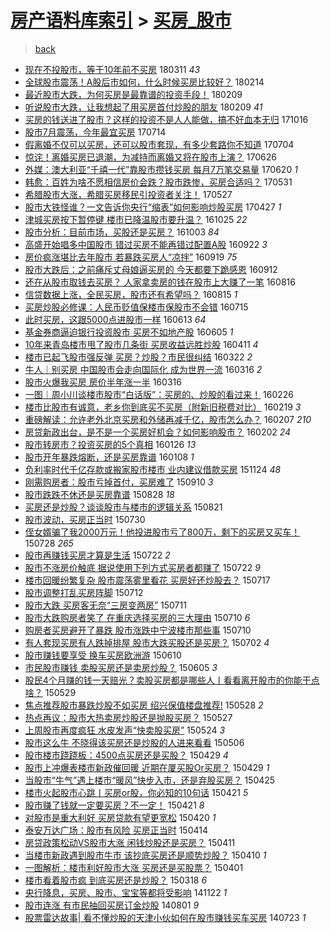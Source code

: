 [房产语料库索引](../../README.md)  > [买房_股市](买房_股市.md)
====
> [back](../README.md)

- [现在不投股市，等于10年前不买房](http://jkwz.applinzi.com/ittc/7079338529845150726.html#%E7%8E%B0%E5%9C%A8%E4%B8%8D%E6%8A%95%E8%82%A1%E5%B8%82%EF%BC%8C%E7%AD%89%E4%BA%8E10%E5%B9%B4%E5%89%8D%E4%B8%8D%E4%B9%B0%E6%88%BF) 180311 *43* 
- [全球股市震荡！A股后市如何，什么时候买房比较好？](http://jkwz.applinzi.com/ittc/7069195537171874822.html#%E5%85%A8%E7%90%83%E8%82%A1%E5%B8%82%E9%9C%87%E8%8D%A1%EF%BC%81A%E8%82%A1%E5%90%8E%E5%B8%82%E5%A6%82%E4%BD%95%EF%BC%8C%E4%BB%80%E4%B9%88%E6%97%B6%E5%80%99%E4%B9%B0%E6%88%BF%E6%AF%94%E8%BE%83%E5%A5%BD%EF%BC%9F) 180214  
- [最近股市大跌，为何买房是最靠谱的投资手段！](http://jkwz.applinzi.com/ittc/7068196854234088464.html#%E6%9C%80%E8%BF%91%E8%82%A1%E5%B8%82%E5%A4%A7%E8%B7%8C%EF%BC%8C%E4%B8%BA%E4%BD%95%E4%B9%B0%E6%88%BF%E6%98%AF%E6%9C%80%E9%9D%A0%E8%B0%B1%E7%9A%84%E6%8A%95%E8%B5%84%E6%89%8B%E6%AE%B5%EF%BC%81) 180209  
- [听说股市大跌，让我想起了用买房首付炒股的朋友](http://jkwz.applinzi.com/ittc/7068134711811900423.html#%E5%90%AC%E8%AF%B4%E8%82%A1%E5%B8%82%E5%A4%A7%E8%B7%8C%EF%BC%8C%E8%AE%A9%E6%88%91%E6%83%B3%E8%B5%B7%E4%BA%86%E7%94%A8%E4%B9%B0%E6%88%BF%E9%A6%96%E4%BB%98%E7%82%92%E8%82%A1%E7%9A%84%E6%9C%8B%E5%8F%8B) 180209 *41* 
- [买房的钱送进了股市？这样的投资不是人人能做，搞不好血本无归](http://jkwz.applinzi.com/ittc/7024970884635427857.html#%E4%B9%B0%E6%88%BF%E7%9A%84%E9%92%B1%E9%80%81%E8%BF%9B%E4%BA%86%E8%82%A1%E5%B8%82%EF%BC%9F%E8%BF%99%E6%A0%B7%E7%9A%84%E6%8A%95%E8%B5%84%E4%B8%8D%E6%98%AF%E4%BA%BA%E4%BA%BA%E8%83%BD%E5%81%9A%EF%BC%8C%E6%90%9E%E4%B8%8D%E5%A5%BD%E8%A1%80%E6%9C%AC%E6%97%A0%E5%BD%92) 171016  
- [股市7月震荡，今年最宜买房](http://jkwz.applinzi.com/ittc/6989810688909116432.html#%E8%82%A1%E5%B8%827%E6%9C%88%E9%9C%87%E8%8D%A1%EF%BC%8C%E4%BB%8A%E5%B9%B4%E6%9C%80%E5%AE%9C%E4%B9%B0%E6%88%BF) 170714  
- [假离婚不仅可以买房，还可以股市套现，有多少套路你不知道](http://jkwz.applinzi.com/ittc/6986384159470519301.html#%E5%81%87%E7%A6%BB%E5%A9%9A%E4%B8%8D%E4%BB%85%E5%8F%AF%E4%BB%A5%E4%B9%B0%E6%88%BF%EF%BC%8C%E8%BF%98%E5%8F%AF%E4%BB%A5%E8%82%A1%E5%B8%82%E5%A5%97%E7%8E%B0%EF%BC%8C%E6%9C%89%E5%A4%9A%E5%B0%91%E5%A5%97%E8%B7%AF%E4%BD%A0%E4%B8%8D%E7%9F%A5%E9%81%93) 170704  
- [惊诧！离婚买房已退潮，为减持而离婚又将在股市上演？](http://jkwz.applinzi.com/ittc/6983573102020527108.html#%E6%83%8A%E8%AF%A7%EF%BC%81%E7%A6%BB%E5%A9%9A%E4%B9%B0%E6%88%BF%E5%B7%B2%E9%80%80%E6%BD%AE%EF%BC%8C%E4%B8%BA%E5%87%8F%E6%8C%81%E8%80%8C%E7%A6%BB%E5%A9%9A%E5%8F%88%E5%B0%86%E5%9C%A8%E8%82%A1%E5%B8%82%E4%B8%8A%E6%BC%94%EF%BC%9F) 170626  
- [外媒：澳大利亚“千禧一代”靠股市攒钱买房 每月7万笔交易量](http://jkwz.applinzi.com/ittc/6981199995385414661.html#%E5%A4%96%E5%AA%92%EF%BC%9A%E6%BE%B3%E5%A4%A7%E5%88%A9%E4%BA%9A%E2%80%9C%E5%8D%83%E7%A6%A7%E4%B8%80%E4%BB%A3%E2%80%9D%E9%9D%A0%E8%82%A1%E5%B8%82%E6%94%92%E9%92%B1%E4%B9%B0%E6%88%BF+%E6%AF%8F%E6%9C%887%E4%B8%87%E7%AC%94%E4%BA%A4%E6%98%93%E9%87%8F) 170620 *1* 
- [韩愈：百姓为啥不愿相信房价会跌？股市跌惨，买房合适吗？](http://jkwz.applinzi.com/ittc/6973751505432609796.html#%E9%9F%A9%E6%84%88%EF%BC%9A%E7%99%BE%E5%A7%93%E4%B8%BA%E5%95%A5%E4%B8%8D%E6%84%BF%E7%9B%B8%E4%BF%A1%E6%88%BF%E4%BB%B7%E4%BC%9A%E8%B7%8C%EF%BC%9F%E8%82%A1%E5%B8%82%E8%B7%8C%E6%83%A8%EF%BC%8C%E4%B9%B0%E6%88%BF%E5%90%88%E9%80%82%E5%90%97%EF%BC%9F) 170531  
- [希腊股市大涨，希腊买房移民引投资者关注！](http://jkwz.applinzi.com/ittc/6972336195710223364.html#%E5%B8%8C%E8%85%8A%E8%82%A1%E5%B8%82%E5%A4%A7%E6%B6%A8%EF%BC%8C%E5%B8%8C%E8%85%8A%E4%B9%B0%E6%88%BF%E7%A7%BB%E6%B0%91%E5%BC%95%E6%8A%95%E8%B5%84%E8%80%85%E5%85%B3%E6%B3%A8%EF%BC%81) 170527  
- [股市大铁怪谁？一文告诉你央行“缩表”如何影响炒股买房](http://jkwz.applinzi.com/ittc/6961271347475907589.html#%E8%82%A1%E5%B8%82%E5%A4%A7%E9%93%81%E6%80%AA%E8%B0%81%EF%BC%9F%E4%B8%80%E6%96%87%E5%91%8A%E8%AF%89%E4%BD%A0%E5%A4%AE%E8%A1%8C%E2%80%9C%E7%BC%A9%E8%A1%A8%E2%80%9D%E5%A6%82%E4%BD%95%E5%BD%B1%E5%93%8D%E7%82%92%E8%82%A1%E4%B9%B0%E6%88%BF) 170427 *1* 
- [津城买房按下暂停键 楼市已降温股市要升温？](http://jkwz.applinzi.com/ittc/6892890371654157317.html#%E6%B4%A5%E5%9F%8E%E4%B9%B0%E6%88%BF%E6%8C%89%E4%B8%8B%E6%9A%82%E5%81%9C%E9%94%AE+%E6%A5%BC%E5%B8%82%E5%B7%B2%E9%99%8D%E6%B8%A9%E8%82%A1%E5%B8%82%E8%A6%81%E5%8D%87%E6%B8%A9%EF%BC%9F) 161025 *22* 
- [股市分析：目前市场，买股还是买房？](http://jkwz.applinzi.com/ittc/6884704466716066821.html#%E8%82%A1%E5%B8%82%E5%88%86%E6%9E%90%EF%BC%9A%E7%9B%AE%E5%89%8D%E5%B8%82%E5%9C%BA%EF%BC%8C%E4%B9%B0%E8%82%A1%E8%BF%98%E6%98%AF%E4%B9%B0%E6%88%BF%EF%BC%9F) 161003 *84* 
- [高盛开始唱多中国股市 错过买房不能再错过配置A股](http://jkwz.applinzi.com/ittc/6880674984757822469.html#%E9%AB%98%E7%9B%9B%E5%BC%80%E5%A7%8B%E5%94%B1%E5%A4%9A%E4%B8%AD%E5%9B%BD%E8%82%A1%E5%B8%82+%E9%94%99%E8%BF%87%E4%B9%B0%E6%88%BF%E4%B8%8D%E8%83%BD%E5%86%8D%E9%94%99%E8%BF%87%E9%85%8D%E7%BD%AEA%E8%82%A1) 160922 *3* 
- [房价疯涨堪比去年股市 若暴跌买房人“凉拌”](http://jkwz.applinzi.com/ittc/6879614435592766469.html#%E6%88%BF%E4%BB%B7%E7%96%AF%E6%B6%A8%E5%A0%AA%E6%AF%94%E5%8E%BB%E5%B9%B4%E8%82%A1%E5%B8%82+%E8%8B%A5%E6%9A%B4%E8%B7%8C%E4%B9%B0%E6%88%BF%E4%BA%BA%E2%80%9C%E5%87%89%E6%8B%8C%E2%80%9D) 160919 *75* 
- [股市大跌后：之前痛斥丈母娘逼买房的 今天都要下跪感恩](http://jkwz.applinzi.com/ittc/6877062779407696901.html#%E8%82%A1%E5%B8%82%E5%A4%A7%E8%B7%8C%E5%90%8E%EF%BC%9A%E4%B9%8B%E5%89%8D%E7%97%9B%E6%96%A5%E4%B8%88%E6%AF%8D%E5%A8%98%E9%80%BC%E4%B9%B0%E6%88%BF%E7%9A%84+%E4%BB%8A%E5%A4%A9%E9%83%BD%E8%A6%81%E4%B8%8B%E8%B7%AA%E6%84%9F%E6%81%A9) 160912  
- [还在从股市取钱去买房？ 人家拿卖房的钱在股市上大赚了一笔](http://jkwz.applinzi.com/ittc/6866984200766489604.html#%E8%BF%98%E5%9C%A8%E4%BB%8E%E8%82%A1%E5%B8%82%E5%8F%96%E9%92%B1%E5%8E%BB%E4%B9%B0%E6%88%BF%EF%BC%9F+%E4%BA%BA%E5%AE%B6%E6%8B%BF%E5%8D%96%E6%88%BF%E7%9A%84%E9%92%B1%E5%9C%A8%E8%82%A1%E5%B8%82%E4%B8%8A%E5%A4%A7%E8%B5%9A%E4%BA%86%E4%B8%80%E7%AC%94) 160816  
- [信贷数据上涨，全民买房，股市还有希望吗？](http://jkwz.applinzi.com/ittc/6866541916019229701.html#%E4%BF%A1%E8%B4%B7%E6%95%B0%E6%8D%AE%E4%B8%8A%E6%B6%A8%EF%BC%8C%E5%85%A8%E6%B0%91%E4%B9%B0%E6%88%BF%EF%BC%8C%E8%82%A1%E5%B8%82%E8%BF%98%E6%9C%89%E5%B8%8C%E6%9C%9B%E5%90%97%EF%BC%9F) 160815 *1* 
- [买房炒股必修课：人民币贬值保楼市保股市不会错](http://jkwz.applinzi.com/ittc/6855102661761958917.html#%E4%B9%B0%E6%88%BF%E7%82%92%E8%82%A1%E5%BF%85%E4%BF%AE%E8%AF%BE%EF%BC%9A%E4%BA%BA%E6%B0%91%E5%B8%81%E8%B4%AC%E5%80%BC%E4%BF%9D%E6%A5%BC%E5%B8%82%E4%BF%9D%E8%82%A1%E5%B8%82%E4%B8%8D%E4%BC%9A%E9%94%99) 160715  
- [此时买房，这跟5000点进股市一样](http://jkwz.applinzi.com/ittc/6843260649601500165.html#%E6%AD%A4%E6%97%B6%E4%B9%B0%E6%88%BF%EF%BC%8C%E8%BF%99%E8%B7%9F5000%E7%82%B9%E8%BF%9B%E8%82%A1%E5%B8%82%E4%B8%80%E6%A0%B7) 160613 *64* 
- [基金券商逼迫银行投资股市 买房不如地产股](http://jkwz.applinzi.com/ittc/6840283301809751044.html#%E5%9F%BA%E9%87%91%E5%88%B8%E5%95%86%E9%80%BC%E8%BF%AB%E9%93%B6%E8%A1%8C%E6%8A%95%E8%B5%84%E8%82%A1%E5%B8%82+%E4%B9%B0%E6%88%BF%E4%B8%8D%E5%A6%82%E5%9C%B0%E4%BA%A7%E8%82%A1) 160605 *1* 
- [10年来青岛楼市甩了股市几条街 买房收益远胜炒股](http://jkwz.applinzi.com/ittc/6819729226605265925.html#10%E5%B9%B4%E6%9D%A5%E9%9D%92%E5%B2%9B%E6%A5%BC%E5%B8%82%E7%94%A9%E4%BA%86%E8%82%A1%E5%B8%82%E5%87%A0%E6%9D%A1%E8%A1%97+%E4%B9%B0%E6%88%BF%E6%94%B6%E7%9B%8A%E8%BF%9C%E8%83%9C%E7%82%92%E8%82%A1) 160411 *4* 
- [楼市已起飞股市强反弹 买房？炒股？市民很纠结](http://jkwz.applinzi.com/ittc/6812324421494637573.html#%E6%A5%BC%E5%B8%82%E5%B7%B2%E8%B5%B7%E9%A3%9E%E8%82%A1%E5%B8%82%E5%BC%BA%E5%8F%8D%E5%BC%B9+%E4%B9%B0%E6%88%BF%EF%BC%9F%E7%82%92%E8%82%A1%EF%BC%9F%E5%B8%82%E6%B0%91%E5%BE%88%E7%BA%A0%E7%BB%93) 160322 *2* 
- [牛人｜别买房 中国股市会走向国际化 成为世界一流](http://jkwz.applinzi.com/ittc/6810294486659761156.html#%E7%89%9B%E4%BA%BA%EF%BD%9C%E5%88%AB%E4%B9%B0%E6%88%BF+%E4%B8%AD%E5%9B%BD%E8%82%A1%E5%B8%82%E4%BC%9A%E8%B5%B0%E5%90%91%E5%9B%BD%E9%99%85%E5%8C%96+%E6%88%90%E4%B8%BA%E4%B8%96%E7%95%8C%E4%B8%80%E6%B5%81) 160316 *2* 
- [股市火爆我买房 房价半年涨一半](http://jkwz.applinzi.com/ittc/6810261708815729668.html#%E8%82%A1%E5%B8%82%E7%81%AB%E7%88%86%E6%88%91%E4%B9%B0%E6%88%BF+%E6%88%BF%E4%BB%B7%E5%8D%8A%E5%B9%B4%E6%B6%A8%E4%B8%80%E5%8D%8A) 160316  
- [一图｜周小川谈楼市股市“白话版”：买房的、炒股的看过来！](http://jkwz.applinzi.com/ittc/6803230736412836868.html#%E4%B8%80%E5%9B%BE%EF%BD%9C%E5%91%A8%E5%B0%8F%E5%B7%9D%E8%B0%88%E6%A5%BC%E5%B8%82%E8%82%A1%E5%B8%82%E2%80%9C%E7%99%BD%E8%AF%9D%E7%89%88%E2%80%9D%EF%BC%9A%E4%B9%B0%E6%88%BF%E7%9A%84%E3%80%81%E7%82%92%E8%82%A1%E7%9A%84%E7%9C%8B%E8%BF%87%E6%9D%A5%EF%BC%81) 160226  
- [楼市比股市有诚意，老乡你到底买不买房（附新旧税费对比）](http://jkwz.applinzi.com/ittc/6800663382533342212.html#%E6%A5%BC%E5%B8%82%E6%AF%94%E8%82%A1%E5%B8%82%E6%9C%89%E8%AF%9A%E6%84%8F%EF%BC%8C%E8%80%81%E4%B9%A1%E4%BD%A0%E5%88%B0%E5%BA%95%E4%B9%B0%E4%B8%8D%E4%B9%B0%E6%88%BF%EF%BC%88%E9%99%84%E6%96%B0%E6%97%A7%E7%A8%8E%E8%B4%B9%E5%AF%B9%E6%AF%94%EF%BC%89) 160219 *3* 
- [重磅解读：允许老外北京买房和外储再减千亿，股市怎么办？](http://jkwz.applinzi.com/ittc/6796148650002613253.html#%E9%87%8D%E7%A3%85%E8%A7%A3%E8%AF%BB%EF%BC%9A%E5%85%81%E8%AE%B8%E8%80%81%E5%A4%96%E5%8C%97%E4%BA%AC%E4%B9%B0%E6%88%BF%E5%92%8C%E5%A4%96%E5%82%A8%E5%86%8D%E5%87%8F%E5%8D%83%E4%BA%BF%EF%BC%8C%E8%82%A1%E5%B8%82%E6%80%8E%E4%B9%88%E5%8A%9E%EF%BC%9F) 160207 *210* 
- [房贷新政出台，是不是一个买房好机会？如何影响股市？](http://jkwz.applinzi.com/ittc/6794325535547196421.html#%E6%88%BF%E8%B4%B7%E6%96%B0%E6%94%BF%E5%87%BA%E5%8F%B0%EF%BC%8C%E6%98%AF%E4%B8%8D%E6%98%AF%E4%B8%80%E4%B8%AA%E4%B9%B0%E6%88%BF%E5%A5%BD%E6%9C%BA%E4%BC%9A%EF%BC%9F%E5%A6%82%E4%BD%95%E5%BD%B1%E5%93%8D%E8%82%A1%E5%B8%82%EF%BC%9F) 160202 *24* 
- [股市转房市？投资买房的5个真相](http://jkwz.applinzi.com/ittc/6791539792353428484.html#%E8%82%A1%E5%B8%82%E8%BD%AC%E6%88%BF%E5%B8%82%EF%BC%9F%E6%8A%95%E8%B5%84%E4%B9%B0%E6%88%BF%E7%9A%845%E4%B8%AA%E7%9C%9F%E7%9B%B8) 160126 *13* 
- [股市开年暴跌熔断，还是买房靠谱](http://jkwz.applinzi.com/ittc/6784948866499740676.html#%E8%82%A1%E5%B8%82%E5%BC%80%E5%B9%B4%E6%9A%B4%E8%B7%8C%E7%86%94%E6%96%AD%EF%BC%8C%E8%BF%98%E6%98%AF%E4%B9%B0%E6%88%BF%E9%9D%A0%E8%B0%B1) 160108 *1* 
- [负利率时代千亿存款或搬家股市楼市 业内建议借款买房](http://jkwz.applinzi.com/ittc/6768310826629071876.html#%E8%B4%9F%E5%88%A9%E7%8E%87%E6%97%B6%E4%BB%A3%E5%8D%83%E4%BA%BF%E5%AD%98%E6%AC%BE%E6%88%96%E6%90%AC%E5%AE%B6%E8%82%A1%E5%B8%82%E6%A5%BC%E5%B8%82+%E4%B8%9A%E5%86%85%E5%BB%BA%E8%AE%AE%E5%80%9F%E6%AC%BE%E4%B9%B0%E6%88%BF) 151124 *48* 
- [刚需购房者：股市亏掉首付，买房难了](http://jkwz.applinzi.com/ittc/6740362919918322693.html#%E5%88%9A%E9%9C%80%E8%B4%AD%E6%88%BF%E8%80%85%EF%BC%9A%E8%82%A1%E5%B8%82%E4%BA%8F%E6%8E%89%E9%A6%96%E4%BB%98%EF%BC%8C%E4%B9%B0%E6%88%BF%E9%9A%BE%E4%BA%86) 150910 *3* 
- [股市跌跌不休还是买房靠谱](http://jkwz.applinzi.com/ittc/6735462929170498564.html#%E8%82%A1%E5%B8%82%E8%B7%8C%E8%B7%8C%E4%B8%8D%E4%BC%91%E8%BF%98%E6%98%AF%E4%B9%B0%E6%88%BF%E9%9D%A0%E8%B0%B1) 150828 *18* 
- [买房还是炒股？谈谈股市与楼市的逻辑关系](http://jkwz.applinzi.com/ittc/547650615748302844.html#%E4%B9%B0%E6%88%BF%E8%BF%98%E6%98%AF%E7%82%92%E8%82%A1%EF%BC%9F%E8%B0%88%E8%B0%88%E8%82%A1%E5%B8%82%E4%B8%8E%E6%A5%BC%E5%B8%82%E7%9A%84%E9%80%BB%E8%BE%91%E5%85%B3%E7%B3%BB) 150821  
- [股市波动，买房正当时](http://jkwz.applinzi.com/ittc/547650615477072374.html#%E8%82%A1%E5%B8%82%E6%B3%A2%E5%8A%A8%EF%BC%8C%E4%B9%B0%E6%88%BF%E6%AD%A3%E5%BD%93%E6%97%B6) 150730  
- [侄女婿骗了我2000万元！他投进股市亏了800万，剩下的买房又买车！](http://jkwz.applinzi.com/ittc/547650615349293661.html#%E4%BE%84%E5%A5%B3%E5%A9%BF%E9%AA%97%E4%BA%86%E6%88%912000%E4%B8%87%E5%85%83%EF%BC%81%E4%BB%96%E6%8A%95%E8%BF%9B%E8%82%A1%E5%B8%82%E4%BA%8F%E4%BA%86800%E4%B8%87%EF%BC%8C%E5%89%A9%E4%B8%8B%E7%9A%84%E4%B9%B0%E6%88%BF%E5%8F%88%E4%B9%B0%E8%BD%A6%EF%BC%81) 150728 *265* 
- [股市再赚钱买房才算是生活](http://jkwz.applinzi.com/ittc/547650614995400244.html#%E8%82%A1%E5%B8%82%E5%86%8D%E8%B5%9A%E9%92%B1%E4%B9%B0%E6%88%BF%E6%89%8D%E7%AE%97%E6%98%AF%E7%94%9F%E6%B4%BB) 150722 *2* 
- [股市不涨房价触底 据说使用下列方式买房者都赚了](http://jkwz.applinzi.com/ittc/547650614932556492.html#%E8%82%A1%E5%B8%82%E4%B8%8D%E6%B6%A8%E6%88%BF%E4%BB%B7%E8%A7%A6%E5%BA%95+%E6%8D%AE%E8%AF%B4%E4%BD%BF%E7%94%A8%E4%B8%8B%E5%88%97%E6%96%B9%E5%BC%8F%E4%B9%B0%E6%88%BF%E8%80%85%E9%83%BD%E8%B5%9A%E4%BA%86) 150722 *9* 
- [楼市回暖纷繁复杂 股市震荡雾里看花 买房好还炒股去？](http://jkwz.applinzi.com/ittc/547650614726913405.html#%E6%A5%BC%E5%B8%82%E5%9B%9E%E6%9A%96%E7%BA%B7%E7%B9%81%E5%A4%8D%E6%9D%82+%E8%82%A1%E5%B8%82%E9%9C%87%E8%8D%A1%E9%9B%BE%E9%87%8C%E7%9C%8B%E8%8A%B1+%E4%B9%B0%E6%88%BF%E5%A5%BD%E8%BF%98%E7%82%92%E8%82%A1%E5%8E%BB%EF%BC%9F) 150717  
- [股市调整打乱买房阵脚](http://jkwz.applinzi.com/ittc/547650614991178348.html#%E8%82%A1%E5%B8%82%E8%B0%83%E6%95%B4%E6%89%93%E4%B9%B1%E4%B9%B0%E6%88%BF%E9%98%B5%E8%84%9A) 150712  
- [股市大跌 买房客无奈“三房变两房”](http://jkwz.applinzi.com/ittc/547650614979778130.html#%E8%82%A1%E5%B8%82%E5%A4%A7%E8%B7%8C+%E4%B9%B0%E6%88%BF%E5%AE%A2%E6%97%A0%E5%A5%88%E2%80%9C%E4%B8%89%E6%88%BF%E5%8F%98%E4%B8%A4%E6%88%BF%E2%80%9D) 150711  
- [股市大跌购房者笑了 在重庆选择买房的三大理由](http://jkwz.applinzi.com/ittc/547650614995201685.html#%E8%82%A1%E5%B8%82%E5%A4%A7%E8%B7%8C%E8%B4%AD%E6%88%BF%E8%80%85%E7%AC%91%E4%BA%86+%E5%9C%A8%E9%87%8D%E5%BA%86%E9%80%89%E6%8B%A9%E4%B9%B0%E6%88%BF%E7%9A%84%E4%B8%89%E5%A4%A7%E7%90%86%E7%94%B1) 150710 *6* 
- [购房者买房避开了暴跌 股市涨跌中宁波楼市那些事](http://jkwz.applinzi.com/ittc/547650611422615982.html#%E8%B4%AD%E6%88%BF%E8%80%85%E4%B9%B0%E6%88%BF%E9%81%BF%E5%BC%80%E4%BA%86%E6%9A%B4%E8%B7%8C+%E8%82%A1%E5%B8%82%E6%B6%A8%E8%B7%8C%E4%B8%AD%E5%AE%81%E6%B3%A2%E6%A5%BC%E5%B8%82%E9%82%A3%E4%BA%9B%E4%BA%8B) 150710  
- [有人套现买房有人跌掉排屋 股市大跌买股还是买房？](http://jkwz.applinzi.com/ittc/547650611428315236.html#%E6%9C%89%E4%BA%BA%E5%A5%97%E7%8E%B0%E4%B9%B0%E6%88%BF%E6%9C%89%E4%BA%BA%E8%B7%8C%E6%8E%89%E6%8E%92%E5%B1%8B+%E8%82%A1%E5%B8%82%E5%A4%A7%E8%B7%8C%E4%B9%B0%E8%82%A1%E8%BF%98%E6%98%AF%E4%B9%B0%E6%88%BF%EF%BC%9F) 150702 *4* 
- [股市赚钱要享受 换车买房欧洲游](http://jkwz.applinzi.com/ittc/547650611421466910.html#%E8%82%A1%E5%B8%82%E8%B5%9A%E9%92%B1%E8%A6%81%E4%BA%AB%E5%8F%97+%E6%8D%A2%E8%BD%A6%E4%B9%B0%E6%88%BF%E6%AC%A7%E6%B4%B2%E6%B8%B8) 150610  
- [市民股市赚钱 卖股买房还是卖房炒股？](http://jkwz.applinzi.com/ittc/547650611420564845.html#%E5%B8%82%E6%B0%91%E8%82%A1%E5%B8%82%E8%B5%9A%E9%92%B1+%E5%8D%96%E8%82%A1%E4%B9%B0%E6%88%BF%E8%BF%98%E6%98%AF%E5%8D%96%E6%88%BF%E7%82%92%E8%82%A1%EF%BC%9F) 150605 *3* 
- [股民4个月赚的钱一天赔光？卖股买房都是哪些人丨看看离开股市的你能干点啥？](http://jkwz.applinzi.com/ittc/547650611417184597.html#%E8%82%A1%E6%B0%914%E4%B8%AA%E6%9C%88%E8%B5%9A%E7%9A%84%E9%92%B1%E4%B8%80%E5%A4%A9%E8%B5%94%E5%85%89%EF%BC%9F%E5%8D%96%E8%82%A1%E4%B9%B0%E6%88%BF%E9%83%BD%E6%98%AF%E5%93%AA%E4%BA%9B%E4%BA%BA%E4%B8%A8%E7%9C%8B%E7%9C%8B%E7%A6%BB%E5%BC%80%E8%82%A1%E5%B8%82%E7%9A%84%E4%BD%A0%E8%83%BD%E5%B9%B2%E7%82%B9%E5%95%A5%EF%BC%9F) 150529  
- [焦点推荐股市暴跌炒股不如买房 绍兴保值楼盘推荐!](http://jkwz.applinzi.com/ittc/547650611410307438.html#%E7%84%A6%E7%82%B9%E6%8E%A8%E8%8D%90%E8%82%A1%E5%B8%82%E6%9A%B4%E8%B7%8C%E7%82%92%E8%82%A1%E4%B8%8D%E5%A6%82%E4%B9%B0%E6%88%BF+%E7%BB%8D%E5%85%B4%E4%BF%9D%E5%80%BC%E6%A5%BC%E7%9B%98%E6%8E%A8%E8%8D%90%21) 150528 *2* 
- [热点再议：股市大热卖房炒股还是抛股买房？](http://jkwz.applinzi.com/ittc/547650611418652442.html#%E7%83%AD%E7%82%B9%E5%86%8D%E8%AE%AE%EF%BC%9A%E8%82%A1%E5%B8%82%E5%A4%A7%E7%83%AD%E5%8D%96%E6%88%BF%E7%82%92%E8%82%A1%E8%BF%98%E6%98%AF%E6%8A%9B%E8%82%A1%E4%B9%B0%E6%88%BF%EF%BC%9F) 150527  
- [上周股市再度疯狂 水皮发声“快卖股买房”](http://jkwz.applinzi.com/ittc/547650611414835363.html#%E4%B8%8A%E5%91%A8%E8%82%A1%E5%B8%82%E5%86%8D%E5%BA%A6%E7%96%AF%E7%8B%82+%E6%B0%B4%E7%9A%AE%E5%8F%91%E5%A3%B0%E2%80%9C%E5%BF%AB%E5%8D%96%E8%82%A1%E4%B9%B0%E6%88%BF%E2%80%9D) 150524 *3* 
- [股市这么牛 不晓得该买房还是炒股的人进来看看](http://jkwz.applinzi.com/ittc/547650611410244586.html#%E8%82%A1%E5%B8%82%E8%BF%99%E4%B9%88%E7%89%9B+%E4%B8%8D%E6%99%93%E5%BE%97%E8%AF%A5%E4%B9%B0%E6%88%BF%E8%BF%98%E6%98%AF%E7%82%92%E8%82%A1%E7%9A%84%E4%BA%BA%E8%BF%9B%E6%9D%A5%E7%9C%8B%E7%9C%8B) 150506  
- [股市楼市跷跷板：4500点买房还是买股？](http://jkwz.applinzi.com/ittc/547650611407704869.html#%E8%82%A1%E5%B8%82%E6%A5%BC%E5%B8%82%E8%B7%B7%E8%B7%B7%E6%9D%BF%EF%BC%9A4500%E7%82%B9%E4%B9%B0%E6%88%BF%E8%BF%98%E6%98%AF%E4%B9%B0%E8%82%A1%EF%BC%9F) 150429 *4* 
- [股市上冲爆表楼市新政催回暖 近期在厦买股Or买房？](http://jkwz.applinzi.com/ittc/547650611408987887.html#%E8%82%A1%E5%B8%82%E4%B8%8A%E5%86%B2%E7%88%86%E8%A1%A8%E6%A5%BC%E5%B8%82%E6%96%B0%E6%94%BF%E5%82%AC%E5%9B%9E%E6%9A%96+%E8%BF%91%E6%9C%9F%E5%9C%A8%E5%8E%A6%E4%B9%B0%E8%82%A1Or%E4%B9%B0%E6%88%BF%EF%BC%9F) 150429 *1* 
- [当股市“牛气”遇上楼市“暖风”快步入市，还是弃股买房？](http://jkwz.applinzi.com/ittc/547650611406552814.html#%E5%BD%93%E8%82%A1%E5%B8%82%E2%80%9C%E7%89%9B%E6%B0%94%E2%80%9D%E9%81%87%E4%B8%8A%E6%A5%BC%E5%B8%82%E2%80%9C%E6%9A%96%E9%A3%8E%E2%80%9D%E5%BF%AB%E6%AD%A5%E5%85%A5%E5%B8%82%EF%BC%8C%E8%BF%98%E6%98%AF%E5%BC%83%E8%82%A1%E4%B9%B0%E6%88%BF%EF%BC%9F) 150425  
- [楼市火起股市心跳丨买房or股，你必知的10句话](http://jkwz.applinzi.com/ittc/547650611407319934.html#%E6%A5%BC%E5%B8%82%E7%81%AB%E8%B5%B7%E8%82%A1%E5%B8%82%E5%BF%83%E8%B7%B3%E4%B8%A8%E4%B9%B0%E6%88%BFor%E8%82%A1%EF%BC%8C%E4%BD%A0%E5%BF%85%E7%9F%A5%E7%9A%8410%E5%8F%A5%E8%AF%9D) 150421 *5* 
- [股市赚了钱就一定要买房？不一定！](http://jkwz.applinzi.com/ittc/547650611406578307.html#%E8%82%A1%E5%B8%82%E8%B5%9A%E4%BA%86%E9%92%B1%E5%B0%B1%E4%B8%80%E5%AE%9A%E8%A6%81%E4%B9%B0%E6%88%BF%EF%BC%9F%E4%B8%8D%E4%B8%80%E5%AE%9A%EF%BC%81) 150421 *8* 
- [对股市是重大利好 买房贷款有望更宽松](http://jkwz.applinzi.com/ittc/547650611407666874.html#%E5%AF%B9%E8%82%A1%E5%B8%82%E6%98%AF%E9%87%8D%E5%A4%A7%E5%88%A9%E5%A5%BD+%E4%B9%B0%E6%88%BF%E8%B4%B7%E6%AC%BE%E6%9C%89%E6%9C%9B%E6%9B%B4%E5%AE%BD%E6%9D%BE) 150420 *1* 
- [泰安万达广场：股市有风险 买房正当时](http://jkwz.applinzi.com/ittc/547650611404449716.html#%E6%B3%B0%E5%AE%89%E4%B8%87%E8%BE%BE%E5%B9%BF%E5%9C%BA%EF%BC%9A%E8%82%A1%E5%B8%82%E6%9C%89%E9%A3%8E%E9%99%A9+%E4%B9%B0%E6%88%BF%E6%AD%A3%E5%BD%93%E6%97%B6) 150414  
- [房贷政策松动VS股市大涨 闲钱炒股还是买房？](http://jkwz.applinzi.com/ittc/547650611403535674.html#%E6%88%BF%E8%B4%B7%E6%94%BF%E7%AD%96%E6%9D%BE%E5%8A%A8VS%E8%82%A1%E5%B8%82%E5%A4%A7%E6%B6%A8+%E9%97%B2%E9%92%B1%E7%82%92%E8%82%A1%E8%BF%98%E6%98%AF%E4%B9%B0%E6%88%BF%EF%BC%9F) 150411  
- [当楼市新政遇到股市牛市 该抄底买房还是顺势炒股？](http://jkwz.applinzi.com/ittc/547650611406957121.html#%E5%BD%93%E6%A5%BC%E5%B8%82%E6%96%B0%E6%94%BF%E9%81%87%E5%88%B0%E8%82%A1%E5%B8%82%E7%89%9B%E5%B8%82+%E8%AF%A5%E6%8A%84%E5%BA%95%E4%B9%B0%E6%88%BF%E8%BF%98%E6%98%AF%E9%A1%BA%E5%8A%BF%E7%82%92%E8%82%A1%EF%BC%9F) 150410 *1* 
- [一图解析：楼市利好股市大涨 买房还是买股票？](http://jkwz.applinzi.com/ittc/547650611397627897.html#%E4%B8%80%E5%9B%BE%E8%A7%A3%E6%9E%90%EF%BC%9A%E6%A5%BC%E5%B8%82%E5%88%A9%E5%A5%BD%E8%82%A1%E5%B8%82%E5%A4%A7%E6%B6%A8+%E4%B9%B0%E6%88%BF%E8%BF%98%E6%98%AF%E4%B9%B0%E8%82%A1%E7%A5%A8%EF%BC%9F) 150401  
- [楼市看着股市疯  到底买房还是炒股？](http://jkwz.applinzi.com/ittc/547650611397512976.html#%E6%A5%BC%E5%B8%82%E7%9C%8B%E7%9D%80%E8%82%A1%E5%B8%82%E7%96%AF++%E5%88%B0%E5%BA%95%E4%B9%B0%E6%88%BF%E8%BF%98%E6%98%AF%E7%82%92%E8%82%A1%EF%BC%9F) 150318 *6* 
- [央行降息，买房、股市、宝宝等都将受影响](http://jkwz.applinzi.com/ittc/547650611379737827.html#%E5%A4%AE%E8%A1%8C%E9%99%8D%E6%81%AF%EF%BC%8C%E4%B9%B0%E6%88%BF%E3%80%81%E8%82%A1%E5%B8%82%E3%80%81%E5%AE%9D%E5%AE%9D%E7%AD%89%E9%83%BD%E5%B0%86%E5%8F%97%E5%BD%B1%E5%93%8D) 141122 *1* 
- [股市连涨 有市民抽回买房订金炒股](http://jkwz.applinzi.com/ittc/547650611371166142.html#%E8%82%A1%E5%B8%82%E8%BF%9E%E6%B6%A8+%E6%9C%89%E5%B8%82%E6%B0%91%E6%8A%BD%E5%9B%9E%E4%B9%B0%E6%88%BF%E8%AE%A2%E9%87%91%E7%82%92%E8%82%A1) 140801 *9* 
- [股票雷达故事| 看不懂炒股的天津小伙如何在股市赚钱买车买房](http://jkwz.applinzi.com/ittc/547650611369702218.html#%E8%82%A1%E7%A5%A8%E9%9B%B7%E8%BE%BE%E6%95%85%E4%BA%8B%7C+%E7%9C%8B%E4%B8%8D%E6%87%82%E7%82%92%E8%82%A1%E7%9A%84%E5%A4%A9%E6%B4%A5%E5%B0%8F%E4%BC%99%E5%A6%82%E4%BD%95%E5%9C%A8%E8%82%A1%E5%B8%82%E8%B5%9A%E9%92%B1%E4%B9%B0%E8%BD%A6%E4%B9%B0%E6%88%BF) 140723 *1* 

